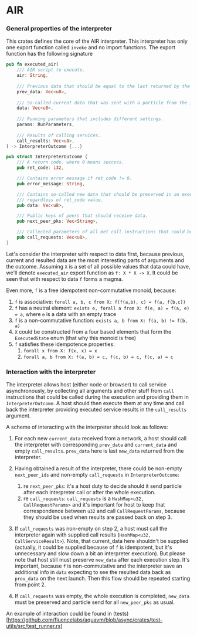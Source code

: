 # AIR

### General properties of the interpreter

This crates defines the core of the AIR interpreter. This interpreter has only one export function called `invoke` and no import functions. The export function has the following signature 
```rust
pub fn executed_air(
    /// AIR script to execute.
    air: String,
    
    /// Previous data that should be equal to the last returned by the interpreter. 
    prev_data: Vec<u8>,
    
    /// So-called current data that was sent with a particle from the interpreter on some other peer.
    data: Vec<u8>,
    
    /// Running parameters that includes different settings.
    params: RunParameters,
    
    /// Results of calling services.
    call_results: Vec<u8>,
) -> InterpreterOutcome {...}

pub struct InterpreterOutcome {
    /// A return code, where 0 means success.
    pub ret_code: i32,

    /// Contains error message if ret_code != 0.
    pub error_message: String,

    /// Contains so-called new data that should be preserved in an executor of this interpreter
    /// regardless of ret_code value.
    pub data: Vec<u8>,

    /// Public keys of peers that should receive data.
    pub next_peer_pks: Vec<String>,

    /// Collected parameters of all met call instructions that could be executed on a current peer.
    pub call_requests: Vec<u8>,
}
```

Let's consider the interpreter with respect to data first, because previous, current and resulted data are the most interesting parts of arguments and the outcome. Assuming `X` is a set of all possible values that data could have, we'll denote `executed_air` export function as `f: X * X -> X`. It could be seen that with respect to data `f` forms a magma. 

Even more, `f` is a free idempotent non-commutative monoid, because:
1. `f` is associative: `forall a, b, c from X: f(f(a,b), c) = f(a, f(b,c))`
2. `f` has a neutral element: `exists e, forall a from X: f(e, a) = f(a, e) = a`, where `e` is a data with an empty trace
3. `f` is a non-commutative function: `exists a, b from X: f(a, b) != f(b, a)`
4. `X` could be constructed from a four based elements that form the `ExecutedState` enum (that why this monoid is free)
5. `f` satisfies these idempotence properties:
   1. `forall x from X: f(x, x) = x`
   2. `forall a, b from X: f(a, b) = c, f(c, b) = c, f(c, a) = c`

### Interaction with the interpreter

The interpreter allows host (either node or browser) to call service asynchronously, by collecting all arguments and other stuff from `call` instructions that could be called during the execution and providing them in `InterpreterOutcome`. A host should then execute them at any time and call back the interpreter providing executed service results in the `call_results` argument.

A scheme of interacting with the interpreter should look as follows:
1. For each new `current_data` received from a network, a host should call the interpreter with corresponding `prev_data` and `current_data` and empty `call_results`. `prev_data` here is last `new_data` returned from the interpreter.

2. Having obtained a result of the interpreter, there could be non-empty `next_peer_ids` and non-empty `call_requests` in `InterpreterOutcome`:
   1. re `next_peer_pks`: it's a host duty to decide should it send particle after each interpreter call or after the whole execution.
   2. re `call_requests`: `call_requests` is a `HashMap<u32, CallRequestParams>` and it's important for host to keep that correspondence between `u32` and call `CallRequestParams`, because they should be used when results are passed back on step 3. 
   
3. If `call_requests` was non-empty on step 2, a host must call the interpreter again with supplied call results (`HashMap<u32, CallServiceResult>`). Note, that current_data here shouldn't be supplied (actually, it could be supplied because of `f` is idempotent, but it's unnecessary and slow down a bit an interpreter execution). But please note that host still must preserve `new_data` after each execution step. It's important, because `f` is non-commutative and the interpreter save an additional info in `data` expecting to see the resulted data back as `prev_data` on the next launch. Then this flow should be repeated starting from point 2.

4. If `call_requests` was empty, the whole execution is completed, `new_data` must be preserved and particle send for all `new_peer_pks` as usual.

An example of interaction could be found in (tests)[https://github.com/fluencelabs/aquavm/blob/async/crates/test-utils/src/test_runner.rs]
